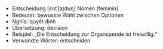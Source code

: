 - Entscheidung [ɛntˈʃaɪ̯dʊŋ]	Nomen (feminin)
- Bedeutet: bewusste Wahl zwischen Optionen
- Nghĩa: quyết định
- Übersetzung: decision
- Beispiel: „Die Entscheidung zur Organspende ist freiwillig.“
- Verwandte Wörter: entscheiden